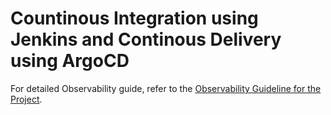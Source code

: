 # Countinous Integration using Jenkins and Continous Delivery using ArgoCD


For detailed Observability guide, refer to the [Observability Guideline for the Project](observability.md).
